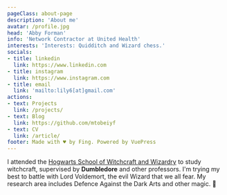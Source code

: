```yaml
---
pageClass: about-page
description: 'About me'
avatar: /profile.jpg
head: 'Abby Forman'
info: 'Network Contractor at United Health'
interests: 'Interests: Quidditch and Wizard chess.'
socials:
- title: linkedin
  link: https://www.linkedin.com
- title: instagram
  link: https://www.instagram.com
- title: email
  link: 'mailto:lily6[at]gmail.com'
actions:
- text: Projects
  link: /projects/
- text: Blog
  link: https://github.com/mtobeiyf
- text: CV
  link: /article/
footer: Made with ♥ by Fing. Powered by VuePress
---
```


<AboutCard :frontmatter="$page.frontmatter" >

I attended the [Hogwarts School of Witchcraft and Wizardry](https://en.wikipedia.org/wiki/Hogwarts) to study witchcraft, supervised by **Dumbledore** and other professors. I'm trying my best to battle with Lord Voldemort, the evil Wizard that we all fear. My research area includes Defence Against the Dark Arts and other magic. :dizzy:

</AboutCard>

<style lang="stylus">

.theme-container.about-page .page
  background-color #e6ecf0
  min-height calc(100vh)
  
  .last-updated
    display none

</style>
